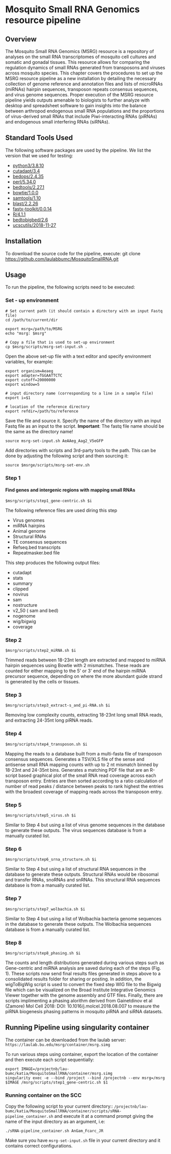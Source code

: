 # Mosquito Small RNA Genomics resource pipeline

## Overview

The Mosquito Small RNA Genomics (MSRG) resource is a repository of analyses on the small RNA transcriptomes of mosquito cell cultures and somatic and gonadal tissues. This resource allows for comparing the regulation dynamics of small RNAs generated from transposons and viruses across mosquito species. This chapter covers the procedures to set up the MSRG resource pipeline as a new installation by detailing the necessary collection of genome reference and annotation files and lists of microRNAs (miRNAs) hairpin sequences, transposon repeats consensus sequences, and virus genome sequences. Proper execution of the MSRG resource pipeline yields outputs amenable to biologists to further analyze with desktop and spreadsheet software to gain insights into the balance between arthropod endogenous small RNA populations and the proportions of virus-derived small RNAs that include Piwi-interacting RNAs (piRNAs) and endogenous small interfering RNAs (siRNAs).

## Standard Tools Used

The following software packages are used by the pipeline. We list the version that we used for testing:

- [python3/3.8.10](https://www.python.org/downloads/release/python-3810/)
- [cutadapt/3.4](https://cutadapt.readthedocs.io/en/stable/installation.html)
- [bedops/2.4.35](https://bedops.readthedocs.io/en/latest/content/installation.html)
- [perl/5.34.0](https://www.perl.org/get.html)
- [bedtools/2.27.1](https://bedtools.readthedocs.io/en/latest/content/installation.html)
- [bowtie/1.0.0](https://sourceforge.net/projects/bowtie-bio/files/bowtie/1.0.0/)
- [samtools/1.10](http://www.htslib.org/)
- [blast/2.2.26](https://blast.ncbi.nlm.nih.gov/Blast.cgi?CMD=Web&PAGE_TYPE=BlastDocs&DOC_TYPE=Download)
- [fastx-toolkit/0.0.14](http://hannonlab.cshl.edu/fastx_toolkit/download.html)
- [R/4.1.1](https://cran.r-project.org/)
- [bedtobigbed/2.6](https://www.encodeproject.org/software/bedToBigBed/)
- [ucscutils/2018-11-27](http://hgdownload.soe.ucsc.edu/admin/exe/linux.x86_64/FOOTER)
 

## Installation

To download the source code for the pipeline, execute:
	git clone https://github.com/laulabbumc/MosquitoSmallRNA.git


## Usage

To run the pipeline, the following scripts need to be executed:

### Set - up environment

    # Set current path (it should contain a directory with an input Fastq file)
    cd /path/to/current/dir

    export msrg=/path/to/MSRG
    echo "msrg: $msrg"

    # Copy a file that is used to set-up environment
    cp $msrg/scripts/msrg-set-input.sh .


Open the above set-up file with a text editor and specify environment variables, for example:

    export organism=Aeaeg
    export adapter=TGGAATTCTC
    export cutoff=20000000
    export window=5

    # input directory name (corresponding to a line in a sample file)
    export i=$1

    # location of the reference directory
    export refdir=/path/to/reference

Save the file and source it.
Specify the name of the directory with an input Fastq file as an input to the script. 
**Important**: The fastq file name should be the same as the directory name!

    source msrg-set-input.sh AeAAeg_Aag2_V5eGFP

Add directories with scripts and 3rd-party tools to the path.
This can be done by adjusting the following script and then sourcing it:

    source $msrge/scripts/msrg-set-env.sh 



### Step 1
#### Find genes and intergenic regions with mapping small RNAs


    $msrg/scripts/step1_gene-centric.sh $i

The following reference files are used diring this step
- Virus genomes
- miRNA hairpins
- Animal genome
- Structural RNAs
- TE consensus sequences
- Refseq.bed transcripts
- Repeatmasker.bed file


This step produces the following output files:
- cutadapt
- stats
- summary
- clipped
- novirus
- sam
- nostructure
- v2_50 ( sam and bed)
- nogenome
- wig/bigwig
- coverage




### Step 2

    $msrg/scripts/step2_miRNA.sh $i

Trimmed reads between 18-23nt length are extracted and mapped to miRNA hairpin sequences using Bowtie with 2 mismatches. These reads are counted for either mapping to the 5' or 3' end of the hairpin miRNA precursor sequence, depending on where the more abundant guide strand is generated by the cells or tissues. 


### Step 3

    $msrg/scripts/step3_extract-s_and_pi-RNA.sh $i

Removing low complexity counts, extracting 18-23nt long small RNA reads, and extracting 24-35nt long piRNA reads.

### Step 4

    $msrg/scripts/step4_transposon.sh $i

Mapping the reads to a database built from a multi-fasta file of transposon consensus sequences. Generates a TSV/XLS file of the sense and antisense small RNA mapping counts with up to 2 nt mismatch binned by 18-23nt and 24-35nt bins. Generates a matching PDF file that are an R-script based graphical plot of the small RNA read coverage across each transposon entry. Entries are then sorted according to a ratio calculation of number of read peaks / distance between peaks to rank highest the entries with the broadest coverage of mapping reads across the transposon entry. 

### Step 5

    $msrg/scripts/step5_virus.sh $i

Similar to Step 4 but using a list of virus genome sequences in the database to generate these outputs.  The virus sequences database is from a manually curated list.

### Step 6

    $msrg/scripts/step6_srna_structure.sh $i
    
Similar to Step 4 but using a list of structural RNA sequences in the database to generate these outputs. Structural RNAs would be ribosomal and transfer RNAs, snoRNAs and snRNAs. This structural RNA sequences database is from a manually curated list.

### Step 7

    $msrg/scripts/step7_wolbachia.sh $i
   
Similar to Step 4 but using a list of Wolbachia bacteria genome sequences in the database to generate these outputs.  The Wolbachia sequences database is from a manually curated list.

### Step 8

    $msrg/scripts/step8_phasing.sh $i

The counts and length distributions generated during various steps such as Gene-centric and miRNA analysis are saved during each of the steps (Fig. 1). These scripts now send final results files generated in steps above to a consolidated results folder for sharing or posting. In addition, the wigToBigWig script is used to convert the fixed step WIG file to the Bigwig file which can be visualized on the Broad Institute Integrative Genomics Viewer together with the genome assembly and GTF files.  Finally, there are scripts implimenting a phasing alorithm derived from Gainetdinov et al (Zamore) Mol Cell 2018: DOI: 10.1016/j.molcel.2018.08.007 to measure the piRNA biogenesis phasing patterns in mosquito piRNA and siRNA datasets.

## Running Pipeline using singularity container

The container can be downloaded from the laulab server: `https://laulab.bu.edu/msrg/container/msrg.simg`

To run various steps using container, export the location of the container and then execute each script sequentially:
```
export IMAGE=/projectnb/lau-bumc/katia/MosquitoSmallRNA/container/msrg.simg
singularity exec -e --bind /project --bind /projectnb --env msrg=/msrg $IMAGE /msrg/scripts/step1_gene-centric.sh $1
```

### Running container on the SCC

Copy the following script to your current directory:: `/projectnb/lau-bumc/katia/MosquitoSmallRNA/container/scripts/sRNA-pipeline_container.sh`
and execute it at a command prompt giving the name of the input directory as an argument, i.e:

```
./sRNA-pipeline_container.sh AnGam_Fcarc_JR

```

Make sure you have `msrg-set-input.sh` file in your current directory and it contains correct configurations.
